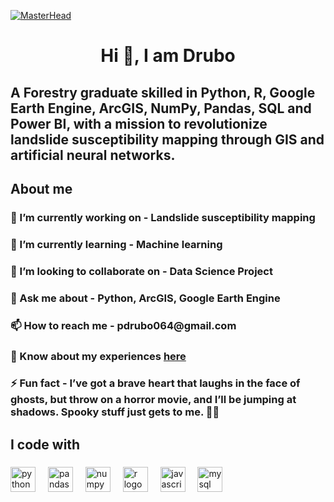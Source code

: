 [![MasterHead](https://i.ibb.co.com/gvtqZ1J/Forestry-Graduate.gif)]()

<h1 align="center">Hi 👋, I am Drubo</h1>

###

<h2 align="left">A Forestry graduate skilled in Python, R, Google Earth Engine, ArcGIS, NumPy, Pandas, SQL and Power BI, with a mission to revolutionize landslide susceptibility mapping through GIS and artificial neural networks.</h2>

###

<h2 align="left">About me</h2>

###

<div align="left">
<h3>🔭 I’m currently working on -  Landslide susceptibility mapping</h3>
<h3>🌱 I’m currently learning - Machine learning</h3>
<h3>👯 I’m looking to collaborate on - Data Science Project</h3>
<h3>💬 Ask me about - Python, ArcGIS, Google Earth Engine</h3>
<h3>📫 How to reach me - pdrubo064@gmail.com</h3>
<h3>📄 Know about my experiences <a href="https://drive.google.com/file/d/1rMZ3FE4JoRj0sHiwUPE0mRbp7ss8TKlg/view?usp=sharing">here</a></h3>
<h3>⚡ Fun fact - I’ve got a brave heart that laughs in the face of ghosts, but throw on a horror movie, and I’ll be jumping at shadows. Spooky stuff just gets to me. 🎃💀</h3>
</div>

###

<h2 align="left">I code with</h2>

###

<div align="left">
  <img src="https://skillicons.dev/icons?i=py" height="40" alt="python logo"  />
  <img width="12" />
  <img src="https://img.shields.io/badge/pandas-150458?logo=pandas&logoColor=white&style=for-the-badge" height="40" alt="pandas logo"  />
  <img width="12" />
  <img src="https://img.shields.io/badge/NumPy-013243?logo=numpy&logoColor=white&style=for-the-badge" height="40" alt="numpy logo"  />
  <img width="12" />
  <img src="https://skillicons.dev/icons?i=r" height="40" alt="r logo"  />
  <img width="12" />
  <img src="https://cdn.jsdelivr.net/gh/devicons/devicon/icons/javascript/javascript-original.svg" height="40" alt="javascript logo"  />
  <img width="12" />
  <img src="https://skillicons.dev/icons?i=mysql" height="40" alt="mysql logo"  />
</div>

###
